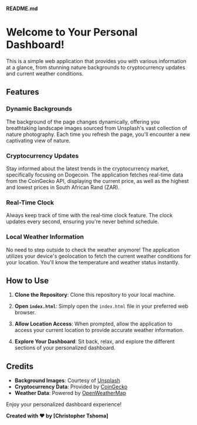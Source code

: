 **README.md**

# Welcome to Your Personal Dashboard!

This is a simple web application that provides you with various information at a glance, from stunning nature backgrounds to cryptocurrency updates and current weather conditions.

## Features

### Dynamic Backgrounds
The background of the page changes dynamically, offering you breathtaking landscape images sourced from Unsplash's vast collection of nature photography. Each time you refresh the page, you'll encounter a new captivating view of nature.

### Cryptocurrency Updates
Stay informed about the latest trends in the cryptocurrency market, specifically focusing on Dogecoin. The application fetches real-time data from the CoinGecko API, displaying the current price, as well as the highest and lowest prices in South African Rand (ZAR).

### Real-Time Clock
Always keep track of time with the real-time clock feature. The clock updates every second, ensuring you're never behind schedule.

### Local Weather Information
No need to step outside to check the weather anymore! The application utilizes your device's geolocation to fetch the current weather conditions for your location. You'll know the temperature and weather status instantly.

## How to Use

1. **Clone the Repository**: Clone this repository to your local machine.

2. **Open `index.html`**: Simply open the `index.html` file in your preferred web browser.

3. **Allow Location Access**: When prompted, allow the application to access your current location to provide accurate weather information.

4. **Explore Your Dashboard**: Sit back, relax, and explore the different sections of your personalized dashboard.

## Credits

- **Background Images**: Courtesy of [Unsplash](https://unsplash.com/)
- **Cryptocurrency Data**: Provided by [CoinGecko](https://www.coingecko.com/en/api)
- **Weather Data**: Powered by [OpenWeatherMap](https://openweathermap.org/api)

Enjoy your personalized dashboard experience!

**Created with ❤️ by [Christopher Tshoma]**

